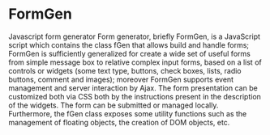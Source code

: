 # FormGen
Javascript form generator
Form generator, briefly FormGen, is a JavaScript script which contains the class fGen that allows build and handle forms; FormGen is sufficiently generalized for create a wide set of useful forms from simple message box to relative complex input forms, based on a list of controls or widgets (some text type, buttons, check boxes, lists, radio buttons, comment and images); moreover FormGen supports event management and server interaction by Ajax.
The form presentation can be customized both via CSS both by the instructions present in the description of the widgets.
The form can be submitted or managed locally.
Furthermore, the fGen class exposes some utility functions such as the management of floating objects, the creation of DOM objects, etc.
